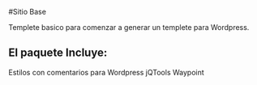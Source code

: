 #Sitio Base

Templete basico para comenzar a generar un templete para Wordpress. 

## El paquete Incluye:
Estilos con comentarios para Wordpress
jQTools
Waypoint
